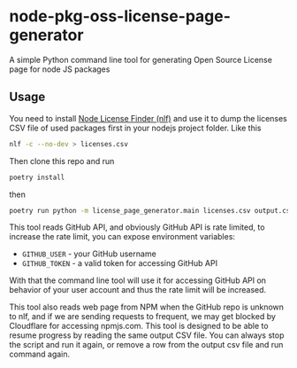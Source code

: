 # node-pkg-oss-license-page-generator
A simple Python command line tool for generating Open Source License page for node JS packages

## Usage

You need to install [Node License Finder (nlf)](https://www.npmjs.com/package/nlf)
and use it to dump the licenses CSV file of used packages first in your
nodejs project folder. Like this

```bash
nlf -c --no-dev > licenses.csv
```

Then clone this repo and run

```bash
poetry install
```

then 

```bash
poetry run python -m license_page_generator.main licenses.csv output.csv
```

This tool reads GitHub API, and obviously GitHub API is rate limited, to
increase the rate limit, you can expose environment variables:

- `GITHUB_USER` - your GitHub username
- `GITHUB_TOKEN` - a valid token for accessing GitHub API

With that the command line tool will use it for accessing GitHub API on
behavior of your user account and thus the rate limit will be increased.

This tool also reads web page from NPM when the GitHub repo is unknown to nlf,
and if we are sending requests to frequent, we may get blocked by Cloudflare
for accessing npmjs.com. This tool is designed to be able to resume progress
by reading the same output CSV file. You can always stop the script
and run it again, or remove a row from the output csv file and run command again.

